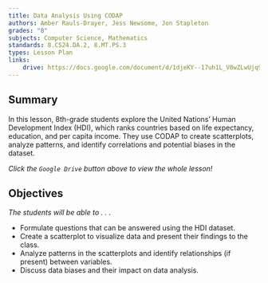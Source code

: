 ```yaml
---
title: Data Analysis Using CODAP
authors: Amber Rauls-Drayer, Jess Newsome, Jon Stapleton
grades: "8"
subjects: Computer Science, Mathematics
standards: 8.CS24.DA.2, 8.MT.PS.3
types: Lesson Plan
links:
    drive: https://docs.google.com/document/d/1djeKY--17uh1L_V0wZLwUjq9uQoZXE1VbYNhyQeNuL0/edit
---
```


## Summary

In this lesson, 8th-grade students explore the United Nations’ Human Development Index (HDI), which ranks countries based on life expectancy, education, and per capita income. They use CODAP to create scatterplots, analyze patterns, and identify correlations and potential biases in the dataset.

*Click the `Google Drive` button above to view the whole lesson!*

## Objectives

*The students will be able to . . .*

* Formulate questions that can be answered using the HDI dataset.
* Create a scatterplot to visualize data and present their findings to the class.  
* Analyze patterns in the scatterplots and identify relationships (if present) between variables.
* Discuss data biases and their impact on data analysis.
